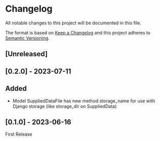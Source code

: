 # Changelog

All notable changes to this project will be documented in this file.

The format is based on [Keep a Changelog](http://keepachangelog.com/en/1.0.0/)
and this project adheres to [Semantic Versioning](http://semver.org/spec/v2.0.0.html).

## [Unreleased]

## [0.2.0] - 2023-07-11

## Added

- Model SuppliedDataFile has new method storage_name for use with Django storage (like storage_dir on SuppliedData)

## [0.1.0] - 2023-06-16

First Release

